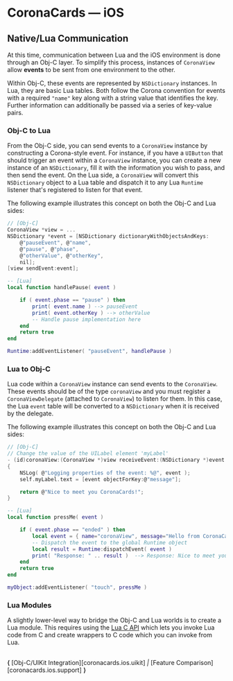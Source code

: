 # CoronaCards — iOS

## Native/Lua Communication

At this time, communication between Lua and the iOS environment is done through an <nobr>Obj-C</nobr> layer. To simplify this process, instances of `CoronaView` allow __events__ to be sent from one environment to the other.

Within Obj-C, these events are represented by `NSDictionary` instances. In Lua, they are basic Lua tables. Both follow the Corona convention for events with a required `"name"` key along with a string value that identifies the key. Further information can additionally be passed via a series of <nobr>key-value</nobr> pairs.

### Obj-C to Lua

From the Obj-C side, you can send events to a `CoronaView` instance by constructing a <nobr>Corona-style</nobr> event. For instance, if you have a `UIButton` that should trigger an event within a `CoronaView` instance, you can create a new instance of an `NSDictionary`, fill it with the information you wish to pass, and then send the event. On the Lua side, a `CoronaView` will convert this `NSDictionary` object to a Lua table and dispatch it to any Lua `Runtime` listener that's registered to listen for that event.

The following example illustrates this concept on both the <nobr>Obj-C</nobr> and Lua sides:

``````c
// [Obj-C]
CoronaView *view = ...
NSDictionary *event = [NSDictionary dictionaryWithObjectsAndKeys:
	@"pauseEvent", @"name",
	@"pause", @"phase",
	@"otherValue", @"otherKey",
	nil];
[view sendEvent:event];
``````

``````lua
-- [Lua]
local function handlePause( event )

	if ( event.phase == "pause" ) then
		print( event.name ) --> pauseEvent
		print( event.otherKey ) --> otherValue
		-- Handle pause implementation here
	end
	return true
end

Runtime:addEventListener( "pauseEvent", handlePause )
``````

### Lua to Obj-C

Lua code within a `CoronaView` instance can send events to the `CoronaView`. These events should be of the type `coronaView` and you must register a `CoronaViewDelegate` <nobr>(attached to `CoronaView`)</nobr> to listen for them. In this case, the Lua `event` table will be converted to a `NSDictionary` when it is received by the delegate.

The following example illustrates this concept on both the <nobr>Obj-C</nobr> and Lua sides:

``````c
// [Obj-C]
// Change the value of the UILabel element 'myLabel'
- (id)coronaView:(CoronaView *)view receiveEvent:(NSDictionary *)event
{
	NSLog( @"Logging properties of the event: %@", event );
	self.myLabel.text = [event objectForKey:@"message"];

	return @"Nice to meet you CoronaCards!";
}
``````

``````lua
-- [Lua]
local function pressMe( event )

	if ( event.phase == "ended" ) then
		local event = { name="coronaView", message="Hello from CoronaCards!" }
		-- Dispatch the event to the global Runtime object
		local result = Runtime:dispatchEvent( event )
		print( "Response: " .. result )  --> Response: Nice to meet you CoronaCards!
	end
	return true
end

myObject:addEventListener( "touch", pressMe )
``````

### Lua Modules

A slightly lower-level way to bridge the <nobr>Obj-C</nobr> and Lua worlds is to create a Lua module. This requires using the [Lua&nbsp;C&nbsp;API](https://www.lua.org/manual/5.1/manual.html#3) which lets you invoke Lua code from C and create wrappers to C code which you can invoke from Lua.


##

<div class="walkthrough-nav">

__&lang;__ [Obj-C/UIKit Integration][coronacards.ios.uikit] _|_ [Feature Comparison][coronacards.ios.support] __&rang;__

</div>
